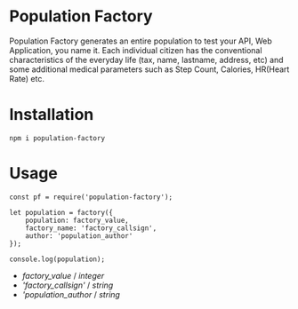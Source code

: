 # Population Factory

Population Factory generates an entire population to test your API, Web Application, you name it. Each individual citizen has the conventional characteristics of the everyday life (tax, name, lastname, address, etc) and some additional medical parameters such as Step Count, Calories, HR(Heart Rate) etc.

# Installation

`npm i population-factory`

# Usage 
```
const pf = require('population-factory');

let population = factory({
    population: factory_value,
    factory_name: 'factory_callsign',
    author: 'population_author'
});

console.log(population);
```

* *factory_value* / *integer*
* *'factory_callsign'* / *string*
* *'population_author* / *string*

